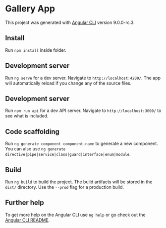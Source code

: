 # Gallery App

This project was generated with [Angular CLI](https://github.com/angular/angular-cli) version 9.0.0-rc.3.

## Install

Run `npm install` inside folder.

## Development server

Run `ng serve` for a dev server. Navigate to `http://localhost:4200/`. The app will automatically reload if you change any of the source files.

## Development server

Run `npm run api` for a dev API server. Navigate to `http://localhost:3000/` to see what is included.

## Code scaffolding

Run `ng generate component component-name` to generate a new component. You can also use `ng generate directive|pipe|service|class|guard|interface|enum|module`.

## Build

Run `ng build` to build the project. The build artifacts will be stored in the `dist/` directory. Use the `--prod` flag for a production build.

## Further help

To get more help on the Angular CLI use `ng help` or go check out the [Angular CLI README](https://github.com/angular/angular-cli/blob/master/README.md).
